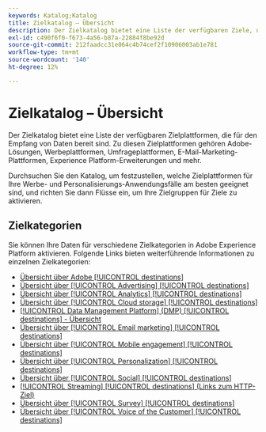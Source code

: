 ```yaml
---
keywords: Katalog;Katalog
title: Zielkatalog – Übersicht
description: Der Zielkatalog bietet eine Liste der verfügbaren Ziele, die bereit sind, Daten zu empfangen. Zu diesen Zielen gehören Adobe-Lösungen, Werbeplattformen, Umfrageplattformen, E-Mail-Marketing-Plattformen und mehr.
exl-id: c490f6f0-f673-4a56-b87a-22884f8be92d
source-git-commit: 212faadcc31e064c4b74cef2f10906003ab1e781
workflow-type: tm+mt
source-wordcount: '140'
ht-degree: 12%

---
```


# Zielkatalog – Übersicht

Der Zielkatalog bietet eine Liste der verfügbaren Zielplattformen, die für den Empfang von Daten bereit sind. Zu diesen Zielplattformen gehören Adobe-Lösungen, Werbeplattformen, Umfrageplattformen, E-Mail-Marketing-Plattformen, Experience Platform-Erweiterungen und mehr.

Durchsuchen Sie den Katalog, um festzustellen, welche Zielplattformen für Ihre Werbe- und Personalisierungs-Anwendungsfälle am besten geeignet sind, und richten Sie dann Flüsse ein, um Ihre Zielgruppen für Ziele zu aktivieren.

<div id="recs-overview-body-1"></div>
<div id="recs-overview-body-2"></div>
<div id="recs-overview-body-3"></div>
<div id="recs-overview-body-4"></div>
<div id="recs-overview-body-5"></div>
<div id="recs-overview-body-6"></div>

## Zielkategorien

Sie können Ihre Daten für verschiedene Zielkategorien in Adobe Experience Platform aktivieren. Folgende Links bieten weiterführende Informationen zu einzelnen Zielkategorien:

- [Übersicht über Adobe [!UICONTROL destinations]](adobe/overview.md)
- [Übersicht über [!UICONTROL Advertising] [!UICONTROL destinations]](advertising/overview.md)
- [Übersicht über [!UICONTROL Analytics] [!UICONTROL destinations]](analytics/overview.md)
- [Übersicht über [!UICONTROL Cloud storage] [!UICONTROL destinations]](cloud-storage/overview.md)
- [[!UICONTROL Data Management Platform] (DMP) [!UICONTROL destinations] - Übersicht](data-management/overview.md)
- [Übersicht über [!UICONTROL Email marketing] [!UICONTROL destinations]](email-marketing/overview.md)
- [Übersicht über [!UICONTROL Mobile engagement] [!UICONTROL destinations]](mobile-engagement/overview.md)
- [Übersicht über [!UICONTROL Personalization] [!UICONTROL destinations]](personalization/overview.md)
- [Übersicht über [!UICONTROL Social] [!UICONTROL destinations]](social/overview.md)
- [[!UICONTROL Streaming] [!UICONTROL destinations] (Links zum HTTP-Ziel)](streaming/http-destination.md)
- [Übersicht über [!UICONTROL Survey] [!UICONTROL destinations]](survey/overview.md)
- [Übersicht über [!UICONTROL Voice of the Customer] [!UICONTROL destinations]](voice/overview.md)